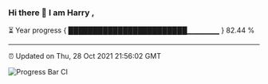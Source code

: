 ### Hi there 👋 I am Harry , 

⏳ Year progress { ████████████████████████▁▁▁▁▁▁ } 82.44 %

---

⏰ Updated on Thu, 28 Oct 2021 21:56:02 GMT

![Progress Bar CI](https://github.com/duykhang68/duykhang68/workflows/Progress%20Bar%20CI/badge.svg)
